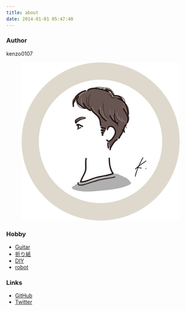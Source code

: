 ```yaml
---
title: about
date: 2014-01-01 05:47:40
---
```


### Author

kenzo0107

<figure class="image is-128x128 mx-auto mb-2">
    <img class='avatar is-rounded' src="/img/avatar.png" alt="kenzo0107" />
</figure>

### Hobby

- [Guitar](https://www.youtube.com/watch?v=y6t4nacOFOE)
- [折り紙](https://twitter.com/kenzo0107/status/1236251416689143808/photo/1)
- [DIY](https://kenzo0107.github.io/2021/11/10/2021-11-11-diy-for-beginner/)
- [robot](https://twitter.com/kenzo0107/status/1342149632617455617/photo/1)

### Links

- [GitHub](https://github.com/kenzo0107)
- [Twitter](https://twitter.com/kenzo0107)
